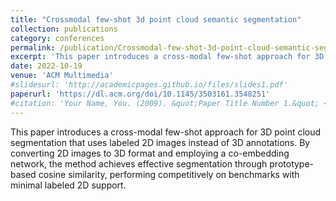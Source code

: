 ```yaml
---
title: "Crossmodal few-shot 3d point cloud semantic segmentation"
collection: publications
category: conferences
permalink: /publication/Crossmodal-few-shot-3d-point-cloud-semantic-segmentation
excerpt: 'This paper introduces a cross-modal few-shot approach for 3D point cloud segmentation that uses labeled 2D images instead of 3D annotations. By converting 2D images to 3D format and employing a co-embedding network, the method achieves effective segmentation through prototype-based cosine similarity, performing competitively on benchmarks with minimal labeled 2D support.'
date: 2022-10-19
venue: 'ACM Multimedia'
#slidesurl: 'http://academicpages.github.io/files/slides1.pdf'
paperurl: 'https://dl.acm.org/doi/10.1145/3503161.3548251'
#citation: 'Your Name, You. (2009). &quot;Paper Title Number 1.&quot; <i>Journal 1</i>. 1(1).'
---
```


This paper introduces a cross-modal few-shot approach for 3D point cloud segmentation that uses labeled 2D images instead of 3D annotations. By converting 2D images to 3D format and employing a co-embedding network, the method achieves effective segmentation through prototype-based cosine similarity, performing competitively on benchmarks with minimal labeled 2D support.